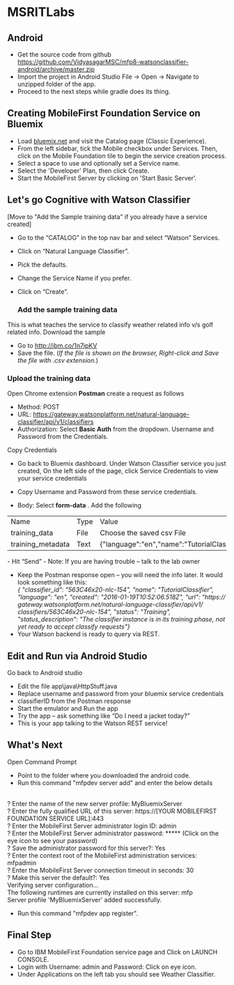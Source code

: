 # MSRITLabs
## Android
- Get the source code from github
https://github.com/VidyasagarMSC/mfp8-watsonclassifier-android/archive/master.zip
- Import the project in Android Studio 
  File -> Open -> Navigate to unzipped folder of the app.
- Proceed to the next steps while gradle does its thing.

## Creating MobileFirst Foundation Service on Bluemix 

- Load [bluemix.net](https://bluemix.net) and visit the Catalog page (Classic Experience).
- From the left sidebar, tick the Mobile checkbox under Services. Then, click on the Mobile Foundation tile to begin the service creation process.
- Select a space to use and optionally set a Service name.
- Select the 'Developer' Plan, then click Create.
- Start the MobileFirst Server by clicking on 'Start Basic Server'.

## Let's go Cognitive with Watson Classifier 
[Move to "Add the Sample training data" if you already have a service created]
- Go to the “CATALOG” in the top nav bar and select “Watson” Services.
- Click on “Natural Language Classifier”.
- Pick the defaults.
- Change the Service Name if you prefer.
- Click on “Create”.

    ### Add the sample training data
This is what teaches the service to classify weather related info v/s golf
related info.
Download the sample
  - Go to http://ibm.co/1n7ipKV
  - Save the file. (<em>If the file is shown on the browser, Right-click and Save the file with .csv extension.</em>)

  ### Upload the training data
Open Chrome extension <strong>Postman</strong> create a request as follows
  
  - Method: POST
  - URL: https://gateway.watsonplatform.net/natural-language-classifier/api/v1/classifiers
  - Authorization: Select <strong>Basic Auth</strong> from the dropdown. Username and Password from the Credentials.

 Copy Credentials
  - Go back to Bluemix dashboard. Under Watson Classifier service you just created, On the left side of the page, click Service Credentials to view your service credentials
  - Copy Username and Password from these service credentials.
 
 - Body: Select <strong>form-data</strong> . Add the following
<table>
    <tr>
        <td>Name</td>
        <td>Type</td>
        <td>Value</td>
    </tr> 
   <tr>
     <td>training_data</td>
      <td>File</td>
      <td>Choose the saved csv File</td>
  </tr>
  <tr>
     <td>training_metadata</td>
      <td>Text</td>
      <td>{"language":"en","name":"TutorialClassifier"}</td>
  </tr>
</table>
  - Hit “Send”
  - Note: If you are having trouble – talk to the lab owner
  
- Keep the Postman response open – you will need the info later. It would
look something like this:
<br><em>{ "classifier_id": "563C46x20-nlc-154", "name":
"TutorialClassifier", "language": "en", "created":
"2016-01-19T10:52:06.518Z", "url": "https://
gateway.watsonplatform.net/natural-language-classifier/api/v1/
classifiers/563C46x20-nlc-154", "status": "Training",
"status_description": "The classifier instance is in its training
phase, not yet ready to accept classify requests"}</em>
- Your Watson backend is ready to query via REST.

## Edit and Run via Android Studio
Go back to Android studio
- Edit the file app\java\HttpStuff.java
- Replace username and password from your bluemix service credentials
- classifierID from the Postman response
- Start the emulator and Run the app
- Try the app – ask something like “Do I need a jacket today?”
- This is your app talking to the Watson REST service!

## What's Next
Open Command Prompt
- Point to the folder where you downloaded the android code.
- Run this command "mfpdev server add" and enter the below details

<br>? Enter the name of the new server profile: MyBluemixServer
<br>? Enter the fully qualified URL of this server: https://[YOUR MOBILEFIRST FOUNDATION SERVICE URL]:443
<br>? Enter the MobileFirst Server administrator login ID: admin
<br>? Enter the MobileFirst Server administrator password: ***** (Click on the eye icon to see your password)
<br>? Save the administrator password for this server?: Yes
<br>? Enter the context root of the MobileFirst administration services: mfpadmin
<br>? Enter the MobileFirst Server connection timeout in seconds: 30
<br>? Make this server the default?: Yes
<br>Verifying server configuration...
<br>The following runtimes are currently installed on this server: mfp
<br>Server profile 'MyBluemixServer' added successfully. 
- Run this command "mfpdev app register".

## Final Step
- Go to IBM MobileFirst Foundation service page and Click on LAUNCH CONSOLE.
- Login with Username: admin and Password: Click on eye icon.
- Under Applications on the left tab you should see Weather Classifier.
